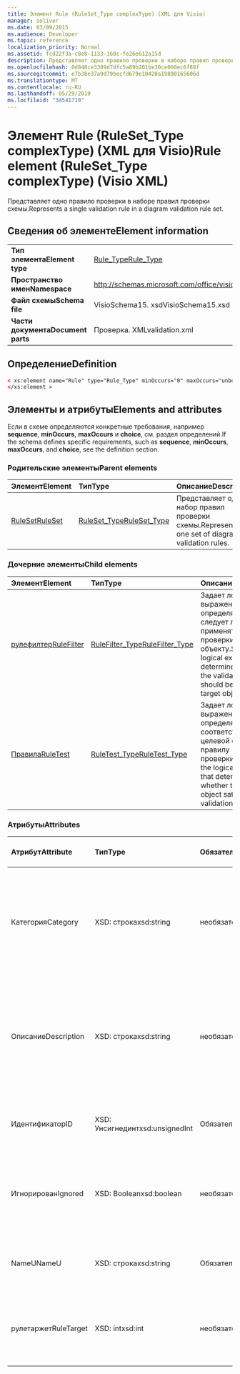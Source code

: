 ```yaml
---
title: Элемент Rule (RuleSet_Type complexType) (XML для Visio)
manager: soliver
ms.date: 03/09/2015
ms.audience: Developer
ms.topic: reference
localization_priority: Normal
ms.assetid: fcd22f3a-c8e8-1133-160c-fe26e612a15d
description: Представляет одно правило проверки в наборе правил проверки схемы.
ms.openlocfilehash: 0d848ce3309d7dfc5a89b201be30ce060ec6f88f
ms.sourcegitcommit: e7b38e37a9d79becfd679e10420a19890165606d
ms.translationtype: MT
ms.contentlocale: ru-RU
ms.lasthandoff: 05/29/2019
ms.locfileid: "34541710"
---
```

# <a name="rule-element-ruleset_type-complextype-visio-xml"></a><span data-ttu-id="1c2f9-103">Элемент Rule (RuleSet_Type complexType) (XML для Visio)</span><span class="sxs-lookup"><span data-stu-id="1c2f9-103">Rule element (RuleSet_Type complexType) (Visio XML)</span></span>

<span data-ttu-id="1c2f9-104">Представляет одно правило проверки в наборе правил проверки схемы.</span><span class="sxs-lookup"><span data-stu-id="1c2f9-104">Represents a single validation rule in a diagram validation rule set.</span></span>
  
## <a name="element-information"></a><span data-ttu-id="1c2f9-105">Сведения об элементе</span><span class="sxs-lookup"><span data-stu-id="1c2f9-105">Element information</span></span>

|||
|:-----|:-----|
|<span data-ttu-id="1c2f9-106">**Тип элемента**</span><span class="sxs-lookup"><span data-stu-id="1c2f9-106">**Element type**</span></span> <br/> |[<span data-ttu-id="1c2f9-107">Rule_Type</span><span class="sxs-lookup"><span data-stu-id="1c2f9-107">Rule_Type</span></span>](rule_type-complextypevisio-xml.md) <br/> |
|<span data-ttu-id="1c2f9-108">**Пространство имен**</span><span class="sxs-lookup"><span data-stu-id="1c2f9-108">**Namespace**</span></span> <br/> |http://schemas.microsoft.com/office/visio/2012/main  <br/> |
|<span data-ttu-id="1c2f9-109">**Файл схемы**</span><span class="sxs-lookup"><span data-stu-id="1c2f9-109">**Schema file**</span></span> <br/> |<span data-ttu-id="1c2f9-110">VisioSchema15. xsd</span><span class="sxs-lookup"><span data-stu-id="1c2f9-110">VisioSchema15.xsd</span></span>  <br/> |
|<span data-ttu-id="1c2f9-111">**Части документа**</span><span class="sxs-lookup"><span data-stu-id="1c2f9-111">**Document parts**</span></span> <br/> |<span data-ttu-id="1c2f9-112">Проверка. XML</span><span class="sxs-lookup"><span data-stu-id="1c2f9-112">validation.xml</span></span>  <br/> |
   
## <a name="definition"></a><span data-ttu-id="1c2f9-113">Определение</span><span class="sxs-lookup"><span data-stu-id="1c2f9-113">Definition</span></span>

```XML
< xs:element name="Rule" type="Rule_Type" minOccurs="0" maxOccurs="unbounded" >
</xs:element >
```

## <a name="elements-and-attributes"></a><span data-ttu-id="1c2f9-114">Элементы и атрибуты</span><span class="sxs-lookup"><span data-stu-id="1c2f9-114">Elements and attributes</span></span>

<span data-ttu-id="1c2f9-115">Если в схеме определяются конкретные требования, например **sequence**, **minOccurs**, **maxOccurs** и **choice**, см. раздел определений.</span><span class="sxs-lookup"><span data-stu-id="1c2f9-115">If the schema defines specific requirements, such as **sequence**, **minOccurs**, **maxOccurs**, and **choice**, see the definition section.</span></span> 
  
### <a name="parent-elements"></a><span data-ttu-id="1c2f9-116">Родительские элементы</span><span class="sxs-lookup"><span data-stu-id="1c2f9-116">Parent elements</span></span>

|<span data-ttu-id="1c2f9-117">**Элемент**</span><span class="sxs-lookup"><span data-stu-id="1c2f9-117">**Element**</span></span>|<span data-ttu-id="1c2f9-118">**Тип**</span><span class="sxs-lookup"><span data-stu-id="1c2f9-118">**Type**</span></span>|<span data-ttu-id="1c2f9-119">**Описание**</span><span class="sxs-lookup"><span data-stu-id="1c2f9-119">**Description**</span></span>|
|:-----|:-----|:-----|
|[<span data-ttu-id="1c2f9-120">RuleSet</span><span class="sxs-lookup"><span data-stu-id="1c2f9-120">RuleSet</span></span>](ruleset-element-rulesets_type-complextypevisio-xml.md) <br/> |[<span data-ttu-id="1c2f9-121">RuleSet_Type</span><span class="sxs-lookup"><span data-stu-id="1c2f9-121">RuleSet_Type</span></span>](ruleset_type-complextypevisio-xml.md) <br/> |<span data-ttu-id="1c2f9-122">Представляет один набор правил проверки схемы.</span><span class="sxs-lookup"><span data-stu-id="1c2f9-122">Represents one set of diagram-validation rules.</span></span>  <br/> |
   
### <a name="child-elements"></a><span data-ttu-id="1c2f9-123">Дочерние элементы</span><span class="sxs-lookup"><span data-stu-id="1c2f9-123">Child elements</span></span>

|<span data-ttu-id="1c2f9-124">**Элемент**</span><span class="sxs-lookup"><span data-stu-id="1c2f9-124">**Element**</span></span>|<span data-ttu-id="1c2f9-125">**Тип**</span><span class="sxs-lookup"><span data-stu-id="1c2f9-125">**Type**</span></span>|<span data-ttu-id="1c2f9-126">**Описание**</span><span class="sxs-lookup"><span data-stu-id="1c2f9-126">**Description**</span></span>|
|:-----|:-----|:-----|
|[<span data-ttu-id="1c2f9-127">рулефилтер</span><span class="sxs-lookup"><span data-stu-id="1c2f9-127">RuleFilter</span></span>](rulefilter-element-rule_type-complextypevisio-xml.md) <br/> |[<span data-ttu-id="1c2f9-128">RuleFilter_Type</span><span class="sxs-lookup"><span data-stu-id="1c2f9-128">RuleFilter_Type</span></span>](rulefilter_type-complextypevisio-xml.md) <br/> |<span data-ttu-id="1c2f9-129">Задает логическое выражение, определяющее, следует ли применять правило проверки к целевому объекту.</span><span class="sxs-lookup"><span data-stu-id="1c2f9-129">Specifies the logical expression that determines whether the validation rule should be applied to a target object.</span></span>  <br/> |
|[<span data-ttu-id="1c2f9-130">Правила</span><span class="sxs-lookup"><span data-stu-id="1c2f9-130">RuleTest</span></span>](ruletest-element-rule_type-complextypevisio-xml.md) <br/> |[<span data-ttu-id="1c2f9-131">RuleTest_Type</span><span class="sxs-lookup"><span data-stu-id="1c2f9-131">RuleTest_Type</span></span>](ruletest_type-complextypevisio-xml.md) <br/> |<span data-ttu-id="1c2f9-132">Задает логическое выражение, которое определяет, соответствует ли целевой объект правилу проверки.</span><span class="sxs-lookup"><span data-stu-id="1c2f9-132">Specifies the logical expression that determines whether the target object satisfies the validation rule.</span></span>  <br/> |
   
### <a name="attributes"></a><span data-ttu-id="1c2f9-133">Атрибуты</span><span class="sxs-lookup"><span data-stu-id="1c2f9-133">Attributes</span></span>

|<span data-ttu-id="1c2f9-134">**Атрибут**</span><span class="sxs-lookup"><span data-stu-id="1c2f9-134">**Attribute**</span></span>|<span data-ttu-id="1c2f9-135">**Тип**</span><span class="sxs-lookup"><span data-stu-id="1c2f9-135">**Type**</span></span>|<span data-ttu-id="1c2f9-136">**Обязательный**</span><span class="sxs-lookup"><span data-stu-id="1c2f9-136">**Required**</span></span>|<span data-ttu-id="1c2f9-137">**Описание**</span><span class="sxs-lookup"><span data-stu-id="1c2f9-137">**Description**</span></span>|<span data-ttu-id="1c2f9-138">**Возможные значения**</span><span class="sxs-lookup"><span data-stu-id="1c2f9-138">**Possible values**</span></span>|
|:-----|:-----|:-----|:-----|:-----|
|<span data-ttu-id="1c2f9-139">Категория</span><span class="sxs-lookup"><span data-stu-id="1c2f9-139">Category</span></span>  <br/> |<span data-ttu-id="1c2f9-140">XSD: строка</span><span class="sxs-lookup"><span data-stu-id="1c2f9-140">xsd:string</span></span>  <br/> |<span data-ttu-id="1c2f9-141">необязательный</span><span class="sxs-lookup"><span data-stu-id="1c2f9-141">optional</span></span>  <br/> |<span data-ttu-id="1c2f9-142">Задает текст, отображаемый в столбце **категорий** окна "проблемы".</span><span class="sxs-lookup"><span data-stu-id="1c2f9-142">Specifies the text displayed in the **Category** column of the Issues window.</span></span> <span data-ttu-id="1c2f9-143">Значение по умолчанию — пустая строка.</span><span class="sxs-lookup"><span data-stu-id="1c2f9-143">Default is an empty string.</span></span>  <br/> |<span data-ttu-id="1c2f9-144">Значения типа String: XSD.</span><span class="sxs-lookup"><span data-stu-id="1c2f9-144">Values of the xsd:string type.</span></span>  <br/> |
|<span data-ttu-id="1c2f9-145">Описание</span><span class="sxs-lookup"><span data-stu-id="1c2f9-145">Description</span></span>  <br/> |<span data-ttu-id="1c2f9-146">XSD: строка</span><span class="sxs-lookup"><span data-stu-id="1c2f9-146">xsd:string</span></span>  <br/> |<span data-ttu-id="1c2f9-147">необязательный</span><span class="sxs-lookup"><span data-stu-id="1c2f9-147">optional</span></span>  <br/> |<span data-ttu-id="1c2f9-148">Задает описание правила проверки, которое отображается в пользовательском интерфейсе.</span><span class="sxs-lookup"><span data-stu-id="1c2f9-148">Specifies the description of the validation rule that appears in the user interface.</span></span> <span data-ttu-id="1c2f9-149">Значение по умолчанию — "Unknown".</span><span class="sxs-lookup"><span data-stu-id="1c2f9-149">Default is "Unknown".</span></span>  <br/> |<span data-ttu-id="1c2f9-150">Значения типа String: XSD.</span><span class="sxs-lookup"><span data-stu-id="1c2f9-150">Values of the xsd:string type.</span></span>  <br/> |
|<span data-ttu-id="1c2f9-151">Идентификатор</span><span class="sxs-lookup"><span data-stu-id="1c2f9-151">ID</span></span>  <br/> |<span data-ttu-id="1c2f9-152">XSD: Унсигнединт</span><span class="sxs-lookup"><span data-stu-id="1c2f9-152">xsd:unsignedInt</span></span>  <br/> |<span data-ttu-id="1c2f9-153">Обязательный</span><span class="sxs-lookup"><span data-stu-id="1c2f9-153">required</span></span>  <br/> |<span data-ttu-id="1c2f9-154">Задает уникальный идентификатор для правила проверки.</span><span class="sxs-lookup"><span data-stu-id="1c2f9-154">Specifies the unique identifier for the validation rule.</span></span>  <br/> |<span data-ttu-id="1c2f9-155">Значения типа XSD: Унсигнединт.</span><span class="sxs-lookup"><span data-stu-id="1c2f9-155">Values of the xsd:unsignedInt type.</span></span>  <br/> |
|<span data-ttu-id="1c2f9-156">Игнорирован</span><span class="sxs-lookup"><span data-stu-id="1c2f9-156">Ignored</span></span>  <br/> |<span data-ttu-id="1c2f9-157">XSD: Boolean</span><span class="sxs-lookup"><span data-stu-id="1c2f9-157">xsd:boolean</span></span>  <br/> |<span data-ttu-id="1c2f9-158">необязательный</span><span class="sxs-lookup"><span data-stu-id="1c2f9-158">optional</span></span>  <br/> |<span data-ttu-id="1c2f9-159">Указывает, игнорируется ли правило проверки.</span><span class="sxs-lookup"><span data-stu-id="1c2f9-159">Specifies whether the validation rule is currently ignored.</span></span> <span data-ttu-id="1c2f9-160">Значение по умолчанию — false.</span><span class="sxs-lookup"><span data-stu-id="1c2f9-160">Default is False.</span></span>  <br/> |<span data-ttu-id="1c2f9-161">Значения типа XSD: Boolean.</span><span class="sxs-lookup"><span data-stu-id="1c2f9-161">Values of the xsd:boolean type.</span></span>  <br/> |
|<span data-ttu-id="1c2f9-162">NameU</span><span class="sxs-lookup"><span data-stu-id="1c2f9-162">NameU</span></span>  <br/> |<span data-ttu-id="1c2f9-163">XSD: строка</span><span class="sxs-lookup"><span data-stu-id="1c2f9-163">xsd:string</span></span>  <br/> |<span data-ttu-id="1c2f9-164">Обязательный</span><span class="sxs-lookup"><span data-stu-id="1c2f9-164">required</span></span>  <br/> |<span data-ttu-id="1c2f9-165">Задает универсальное имя правила проверки.</span><span class="sxs-lookup"><span data-stu-id="1c2f9-165">Specifies the universal name of the validation rule.</span></span>  <br/> |<span data-ttu-id="1c2f9-166">Значения типа String: XSD.</span><span class="sxs-lookup"><span data-stu-id="1c2f9-166">Values of the xsd:string type.</span></span>  <br/> |
|<span data-ttu-id="1c2f9-167">рулетаржет</span><span class="sxs-lookup"><span data-stu-id="1c2f9-167">RuleTarget</span></span>  <br/> |<span data-ttu-id="1c2f9-168">XSD: int</span><span class="sxs-lookup"><span data-stu-id="1c2f9-168">xsd:int</span></span>  <br/> |<span data-ttu-id="1c2f9-169">необязательный</span><span class="sxs-lookup"><span data-stu-id="1c2f9-169">optional</span></span>  <br/> |<span data-ttu-id="1c2f9-170">Указывает тип объекта, к которому применяется правило проверки.</span><span class="sxs-lookup"><span data-stu-id="1c2f9-170">Specifies the type of object to which the validation rule applies.</span></span>  <br/> |<span data-ttu-id="1c2f9-171">Значения типа XSD: int.</span><span class="sxs-lookup"><span data-stu-id="1c2f9-171">Values of the xsd:int type.</span></span>  <br/> |
   

